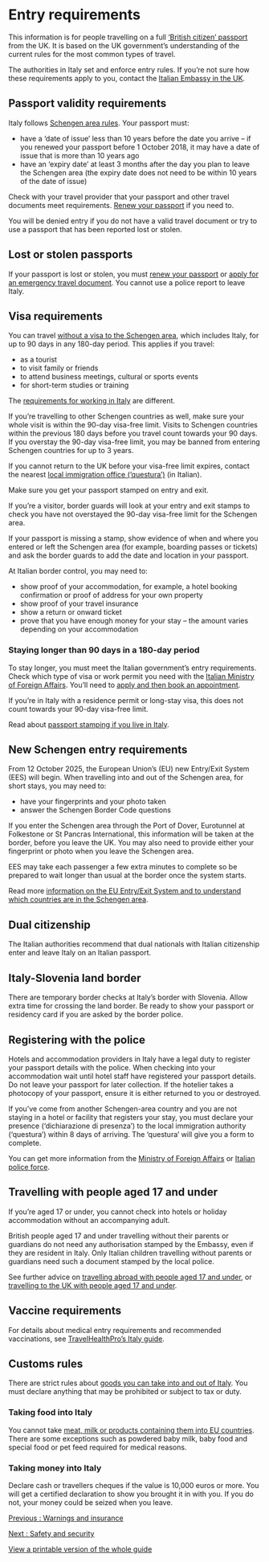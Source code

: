 # Entry requirements

This information is for people travelling on a full [‘British citizen’ passport](https://www.gov.uk/types-of-british-nationality) from the UK. It is based on the UK government’s understanding of the current rules for the most common types of travel.

The authorities in Italy set and enforce entry rules. If you’re not sure how these requirements apply to you, contact the [Italian Embassy in the UK](https://amblondra.esteri.it/en/).

## Passport validity requirements

Italy follows [Schengen area rules](https://europa.eu/youreurope/citizens/travel/entry-exit/non-eu-nationals/index_en.htm). Your passport must:

* have a ‘date of issue’ less than 10 years before the date you arrive – if you renewed your passport before 1 October 2018, it may have a date of issue that is more than 10 years ago
* have an ‘expiry date’ at least 3 months after the day you plan to leave the Schengen area (the expiry date does not need to be within 10 years of the date of issue)

Check with your travel provider that your passport and other travel documents meet requirements. [Renew your passport](https://www.gov.uk/renew-adult-passport/renew) if you need to.

You will be denied entry if you do not have a valid travel document or try to use a passport that has been reported lost or stolen.

## Lost or stolen passports

If your passport is lost or stolen, you must [renew your passport](https://www.gov.uk/renew-adult-passport/renew) or [apply for an emergency travel document](https://www.gov.uk/travel-urgently-from-abroad-without-uk-passport). You cannot use a police report to leave Italy.

## Visa requirements

You can travel [without a visa to the Schengen area](https://www.gov.uk/travel-to-eu-schengen-area), which includes Italy, for up to 90 days in any 180-day period. This applies if you travel:

* as a tourist
* to visit family or friends
* to attend business meetings, cultural or sports events
* for short-term studies or training

The [requirements for working in Italy](https://www.gov.uk/guidance/travel-to-italy-for-work) are different.

If you’re travelling to other Schengen countries as well, make sure your whole visit is within the 90-day visa-free limit. Visits to Schengen countries within the previous 180 days before you travel count towards your 90 days. If you overstay the 90-day visa-free limit, you may be banned from entering Schengen countries for up to 3 years.

If you cannot return to the UK before your visa-free limit expires, contact the nearest [local immigration office (‘questura’)](https://questure.poliziadistato.it/) (in Italian).

Make sure you get your passport stamped on entry and exit.

If you’re a visitor, border guards will look at your entry and exit stamps to check you have not overstayed the 90-day visa-free limit for the Schengen area.

If your passport is missing a stamp, show evidence of when and where you entered or left the Schengen area (for example, boarding passes or tickets) and ask the border guards to add the date and location in your passport.

At Italian border control, you may need to:

* show proof of your accommodation, for example, a hotel booking confirmation or proof of address for your own property
* show proof of your travel insurance
* show a return or onward ticket
* prove that you have enough money for your stay – the amount varies depending on your accommodation

### Staying longer than 90 days in a 180-day period

To stay longer, you must meet the Italian government’s entry requirements. Check which type of visa or work permit you need with the [Italian Ministry of Foreign Affairs](https://vistoperitalia.esteri.it/home/en). You’ll need to [apply and then book an appointment](https://visa.vfsglobal.com/gbr/en/ita).

If you’re in Italy with a residence permit or long-stay visa, this does not count towards your 90-day visa-free limit.

Read about [passport stamping if you live in Italy](https://www.gov.uk/guidance/living-in-italy#passports-and-travel).

## New Schengen entry requirements

From 12 October 2025, the European Union’s (EU) new Entry/Exit System (EES) will begin. When travelling into and out of the Schengen area, for short stays, you may need to:

* have your fingerprints and your photo taken
* answer the Schengen Border Code questions

If you enter the Schengen area through the Port of Dover, Eurotunnel at Folkestone or St Pancras International, this information will be taken at the border, before you leave the UK. You may also need to provide either your fingerprint or photo when you leave the Schengen area.

EES may take each passenger a few extra minutes to complete so be prepared to wait longer than usual at the border once the system starts.

Read more [information on the EU Entry/Exit System and to understand which countries are in the Schengen area](https://www.gov.uk/guidance/eu-entryexit-system).

## Dual citizenship

The Italian authorities recommend that dual nationals with Italian citizenship enter and leave Italy on an Italian passport.

## Italy-Slovenia land border

There are temporary border checks at Italy’s border with Slovenia. Allow extra time for crossing the land border. Be ready to show your passport or residency card if you are asked by the border police.

## Registering with the police

Hotels and accommodation providers in Italy have a legal duty to register your passport details with the police. When checking into your accommodation wait until hotel staff have registered your passport details. Do not leave your passport for later collection. If the hotelier takes a photocopy of your passport, ensure it is either returned to you or destroyed.

If you’ve come from another Schengen-area country and you are not staying in a hotel or facility that registers your stay, you must declare your presence (‘dichiarazione di presenza’) to the local immigration authority (‘questura’) within 8 days of arriving. The ‘questura’ will give you a form to complete.

You can get more information from the [Ministry of Foreign Affairs](https://www.esteri.it/en/servizi-consolari-e-visti/ingressosoggiornoinitalia/condizioni_ingresso/) or [Italian police force](https://www.poliziadistato.it/articolo/10618).

## Travelling with people aged 17 and under

If you’re aged 17 or under, you cannot check into hotels or holiday accommodation without an accompanying adult.

British people aged 17 and under travelling without their parents or guardians do not need any authorisation stamped by the Embassy, even if they are resident in Italy. Only Italian children travelling without parents or guardians need such a document stamped by the local police.

See further advice on [travelling abroad with people aged 17 and under](https://www.gov.uk/permission-take-child-abroad), or [travelling to the UK with people aged 17 and under](https://www.gov.uk/government/publications/children-travelling-to-the-uk/children-travelling-to-the-uk-accessible).

## Vaccine requirements

For details about medical entry requirements and recommended vaccinations, see [TravelHealthPro’s Italy guide](https://travelhealthpro.org.uk/country/111/italy#Vaccine_Recommendations).

## Customs rules

There are strict rules about [goods you can take into and out of Italy](https://www.adm.gov.it/portale/en/carta-doganale-viaggiatore). You must declare anything that may be prohibited or subject to tax or duty.

### Taking food into Italy

You cannot take [meat, milk or products containing them into EU countries](https://food.ec.europa.eu/animals/animal-products-movements/personal-imports_en). There are some exceptions such as powdered baby milk, baby food and special food or pet feed required for medical reasons.

### Taking money into Italy

Declare cash or travellers cheques if the value is 10,000 euros or more. You will get a certified declaration to show you brought it in with you. If you do not, your money could be seized when you leave.

[Previous
:
Warnings and insurance](/foreign-travel-advice/italy)

[Next
:
Safety and security](/foreign-travel-advice/italy/safety-and-security)

[View a printable version of the whole guide](/foreign-travel-advice/italy/print)